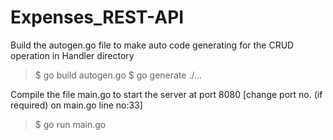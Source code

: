 # Expenses_REST-API

Build the autogen.go file to make auto code generating for the CRUD operation in Handler directory
> $ go build autogen.go
> $ go generate ./...

Compile the file main.go to start the server at port 8080 [change port no. (if required) on main.go line no:33]
> $ go run main.go
